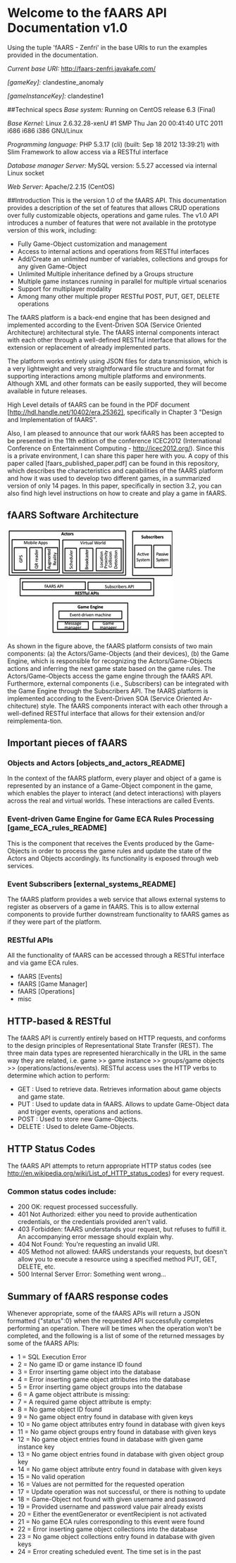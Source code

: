Welcome to the fAARS API Documentation v1.0
========================

Using the tuple 'fAARS - Zenfri' in the base URIs to run the examples provided in the documentation.

_Current base URI:_ http://faars-zenfri.javakafe.com/

_[gameKey]:_ clandestine_anomaly

_[gameInstanceKey]:_ clandestine1

##Technical specs
_Base system:_ Running on CentOS release 6.3 (Final)

_Base Kernel:_ Linux 2.6.32.28-xenU #1 SMP Thu Jan 20 00:41:40 UTC 2011 i686 i686 i386 GNU/Linux

_Programming language:_ PHP 5.3.17 (cli) (built: Sep 18 2012 13:39:21) with Slim Framework to allow access via a RESTful interface

_Database manager Server:_ MySQL version: 5.5.27 accessed via internal Linux socket

_Web Server_: Apache/2.2.15 (CentOS)

##Introduction
This is the version 1.0 of the fAARS API. This documentation provides a description of the set of features that allows CRUD operations over fully customizable objects, operations and game rules. 
The v1.0 API introduces a number of features that were not available in the prototype version of this work, including:
* Fully Game-Object customization and management
* Access to internal actions and operations from RESTful interfaces
* Add/Create an unlimited number of variables, collections and groups for any given Game-Object
* Unlimited Multiple inheritance defined by a Groups structure
* Multiple game instances running in parallel for multiple virtual scenarios
* Support for multiplayer modality
* Among many other multiple proper RESTful POST, PUT, GET, DELETE operations

The fAARS platform is a back-end engine that has been designed and implemented according to the Event-Driven SOA (Service Oriented Architecture) architectural style. The fAARS internal components interact with each other through a well-defined RESTful interface that allows for the extension or replacement of already implemented parts.

The platform works entirely using JSON files for data transmission, which is a very lightweight and very straightforward file structure and format for supporting interactions among multiple platforms and environments. Although XML and other formats can be easily supported, they will become available in future releases.

High Level details of fAARS can be found in the PDF document [http://hdl.handle.net/10402/era.25362], specifically in Chapter 3 "Design and Implementation of fAARS". 

Also, I am pleased to announce that our work fAARS has been accepted to be presented in the 11th edition of the conference ICEC2012 (International Conference on Entertainment Computing - http://icec2012.org/). Since this is a private environment, I can share this paper here with you. A copy of this paper called [faars_published_paper.pdf] can be found in this repository, which describes the characteristics and capabilities of the fAARS platform and how it was used to develop two different games, in a summarized version of only 14 pages. In this paper, specifically in section 3.2, you can also find high level instructions on how to create and play a game in fAARS.

## fAARS Software Architecture
![My image](http://github.com/skymankarfield/faars-documentation/raw/master/misc/img/architecture.jpg)

As shown in the figure above, the fAARS platform consists of two main components: (a) the Actors/Game-Objects (and their devices), (b) the Game Engine, which is responsible for recognizing the Actors/Game-Objects actions and inferring the next game state based on the game rules. The Actors/Game-Objects access the game engine through the fAARS API. Furthermore, external components (i.e., Subscribers) can be integrated with the Game Engine through the Subscribers API. The fAARS platform is implemented according to the Event-Driven SOA (Service Oriented Ar-chitecture) style. The fAARS components interact with each other through a well-defined RESTful interface that allows for their extension and/or reimplementa-tion.
## Important pieces of fAARS
### Objects and Actors [objects_and_actors_README]
In the context of the fAARS platform, every player and object of a game is represented by an instance of a Game-Object component in the game, which enables the player to interact (and detect interactions) with players across the real and virtual worlds. These interactions are called Events.
### Event-driven Game Engine for Game ECA Rules Processing [game_ECA_rules_README]
This is the component that receives the Events produced by the Game-Objects in order to process the game rules and update the state of the Actors and Objects accordingly. Its functionality is exposed through web services.
### Event Subscribers [external_systems_README]
The fAARS platform provides a web service that allows external systems to register as observers of a game in fAARS. This is to allow external components to provide further downstream functionality to fAARS games as if they were part of the platform.
### RESTful APIs
All the functionality of fAARS can be accessed through a RESTful interface and via game ECA rules.
* fAARS [Events]
* fAARS [Game Manager]
* fAARS [Operations] 
* misc

## HTTP-based & RESTful
The fAARS API is currently entirely based on HTTP requests, and conforms to the design principles of Representational State Transfer (REST). The three main data types are represented hierarchically in the URL in the same way they are related, i.e. game >> game instance >> groups/game objects >> (operations/actions/events). RESTful access uses the HTTP verbs to determine which action to perform:
* GET : Used to retrieve data. Retrieves information about game objects and game state.
* PUT : Used to update data in fAARS. Allows to update Game-Object data and trigger events, operations and actions.
* POST : Used to store new Game-Objects.
* DELETE : Used to delete Game-Objects.

## HTTP Status Codes
The fAARS API attempts to return appropriate HTTP status codes (see http://en.wikipedia.org/wiki/List_of_HTTP_status_codes) for every request.

### Common status codes include:
* 200 OK: request processed successfully.
* 401 Not Authorized: either you need to provide authentication credentials, or the credentials provided aren't valid.
* 403 Forbidden: fAARS understands your request, but refuses to fulfill it. An accompanying error message should explain why.
* 404 Not Found: You're requesting an invalid URI.
* 405 Method not allowed: fAARS understands your requests, but doesn't allow you to execute a resource using a specified method PUT, GET, DELETE, etc.
* 500 Internal Server Error: Something went wrong...

## Summary of fAARS response codes
Whenever appropriate, some of the fAARS APIs will return a JSON formatted {"status":0} when the requested API successfully completes performing an operation. There will be times when the operation won't be completed, and the following is a list of some of the returned messages by some of the fAARS APIs:
* 1 = SQL Execution Error
* 2 = No game ID or game instance ID found
* 3 = Error inserting game object into the database
* 4 = Error inserting game object attributes into the database
* 5 = Error inserting game object groups into the database
* 6 = A game object attribute is missing: <attributeName>
* 7 = A required game object attribute is empty: <attributeName>
* 8 = No game object ID found
* 9 = No game object entry found in database with given keys
* 10 = No game object attributes entry found in database with given keys
* 11 = No game object groups entry found in database with given keys
* 12 = No game object entries found in database with given game instance key
* 13 = No game object entries found in database with given object group key
* 14 = No game object attribute entry found in database with given keys
* 15 = No valid operation
* 16 = Values are not permitted for the requested operation
* 17 = Update operation was not successful, or there is nothing to update
* 18 = Game-Object not found with given username and password
* 19 = Provided username and password value pair already exists
* 20 = Either the eventGenerator or eventRecipient is not activated
* 21 = No game ECA rules corresponding to this event were found
* 22 = Error inserting game object collections into the database
* 23 = No game object collections entry found in database with given keys
* 24 = Error creating scheduled event. The time set is in the past
